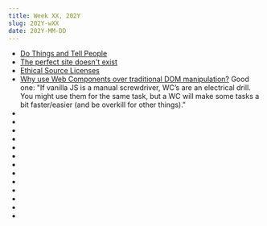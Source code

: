 ```yaml
---
title: Week XX, 202Y
slug: 202Y-wXX
date: 202Y-MM-DD
---
```


- [Do Things and Tell People](https://mikegrindle.com/posts/self-promotion)
- [The perfect site doesn't exist](https://branch.climateaction.tech/issues/issue-8/the-perfect-site-doesnt-exist/)
- [Ethical Source Licenses](https://ethicalsource.dev/licenses/)
- [Why use Web Components over traditional DOM manipulation?](https://gomakethings.com/why-use-web-components-over-traditional-dom-manipulation/)
  Good one: "If vanilla JS is a manual screwdriver, WC’s are an electrical drill. You might use them for the same task, but a WC will make some tasks a bit faster/easier (and be overkill for other things)."
- []()
- []()
- []()
- []()
- []()
- []()
- []()
- []()
- []()
- []()
- []()
- []()
- []()
